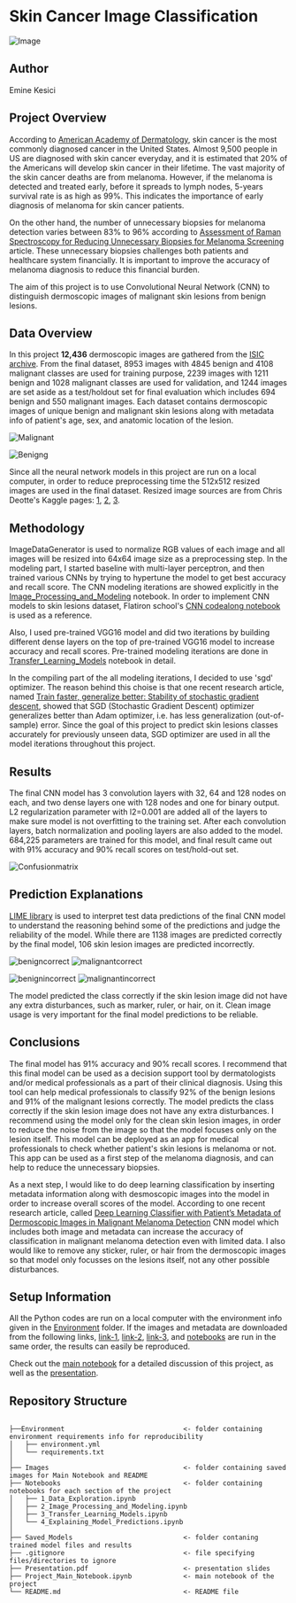 # Skin Cancer Image Classification
![Image](Images/image_stats.jpg)

## Author 
Emine Kesici

## Project Overview
According to [American Academy of Dermatology](https://www.aad.org/media/stats-skin-cancer), skin cancer is the most commonly diagnosed cancer in the United States. Almost 9,500 people in US are diagnosed with skin cancer everyday, and it is estimated that 20% of the Americans will develop skin cancer in their lifetime. The vast majority of the skin cancer deaths are from melanoma.  However, if the melanoma is detected and treated early, before it spreads to lymph nodes, 5-years survival rate is as high as 99%. This indicates the importance of early diagnosis of melanoma for skin cancer patients.

On the other hand, the number of unnecessary biopsies for melanoma detection varies between 83% to 96% according to [Assessment of Raman Spectroscopy for Reducing Unnecessary Biopsies for Melanoma Screening](https://www.ncbi.nlm.nih.gov/pmc/articles/PMC7355922/) article. These unnecessary biopsies challenges both patients and healthcare system financially. It is important to improve the accuracy of melanoma diagnosis to reduce this financial burden. 

The aim of this project is to use Convolutional Neural Network (CNN) to distinguish dermoscopic images of malignant skin lesions from benign lesions. 

## Data Overview

In this project **12,436** dermoscopic images are gathered from the [ISIC archive](https://www.isic-archive.com/#!/topWithHeader/onlyHeaderTop/gallery?filter=%5B%5D). From the final dataset, 8953 images with 4845 benign and 4108 malignant classes are used for training purpose, 2239 images with 1211 benign and 1028 malignant classes are used for validation, and 1244 images are set aside as a test/holdout set for final evaluation which includes 694 benign and 550 malignant images. Each dataset contains dermoscopic images of unique benign and malignant skin lesions along with metadata info of patient's age, sex, and anatomic location of the lesion.

![Malignant](Images/Malignant_Sample.png)

![Benigng](Images/Benign_Sample.png)

Since all the neural network models in this project are run on a local computer, in order to reduce preprocessing time the 512x512 resized images are used in the final dataset. Resized image sources are from Chris Deotte's Kaggle pages: [1](https://www.kaggle.com/cdeotte/jpeg-melanoma-512x512?select=train.csv), [2](https://www.kaggle.com/cdeotte/jpeg-isic2019-512x512), [3](https://www.kaggle.com/c/siim-isic-melanoma-classification/discussion/169139).

## Methodology
ImageDataGenerator is used to normalize RGB values of each image and all images will be resized into 64x64 image size as a preprocessing step. In the modeling part, I started baseline with multi-layer perceptron, and then trained various CNNs by trying to hypertune the model to get best accuracy and recall score. The CNN modeling iterations are showed explicitly in the [Image_Processing_and_Modeling](https://github.com/emykes/SkinCancerImageClassification/blob/main/Notebooks/Image_Processing_and_Modeling.ipynb) notebook. In order to implement CNN models to skin lesions dataset, Flatiron school's [CNN codealong notebook](https://github.com/learn-co-curriculum/dsc-convolutional-neural-networks-codealong) is used as a reference.

Also, I used pre-trained VGG16 model and did two iterations by building different dense layers on the top of pre-trained VGG16 model to increase accuracy and recall scores. Pre-trained modeling iterations are done in [Transfer_Learning_Models](https://github.com/emykes/SkinCancerImageClassification/blob/main/Notebooks/Transfer_Learning_Models.ipynb) notebook in detail.  

In the compiling part of the all modeling iterations, I decided to use 'sgd' optimizer. The reason behind this choise is that one recent research article, named [Train faster, generalize better: Stability of stochastic gradient descent](http://proceedings.mlr.press/v48/hardt16.pdf), showed that SGD (Stochastic Gradient Descent) optimizer generalizes better than Adam optimizer, i.e. has less generalization (out-of-sample) error. Since the goal of this project to predict skin lesions classes accurately for previously unseen data, SGD optimizer are used in all the model iterations throughout this project. 


## Results

The final CNN model has 3 convolution layers with 32, 64 and 128 nodes on each, and two dense layers one with 128 nodes and one for binary output. L2 regularization parameter with l2=0.001 are added all of the layers to make sure model is not overfitting to the training set. After each convolution layers, batch normalization and pooling layers are also added to the model. 684,225 parameters are trained for this model, and final result came out with 91% accuracy and 90% recall scores on test/hold-out set.

![Confusionmatrix](Images/confusion_matrix.png)


## Prediction Explanations
[LIME library](https://github.com/marcotcr/lime) is used to interpret test data predictions of the final CNN model to understand the reasoning behind some of the predictions and judge the reliability of the model. While there are 1138 images are predicted correctly by the final model, 106 skin lesion images are predicted incorrectly.

![benigncorrect](Images/benign_correct2.png)  ![malignantcorrect](Images/malignant_correct2.png) 


![benignincorrect](Images/benign_incorrect2.png)  ![malignantincorrect](Images/malignant_incorrect2.png) 


The model predicted the class correctly if the skin lesion image did not have any extra disturbances, such as marker, ruler, or hair, on it. Clean image usage is very important for the final model predictions to be reliable. 

## Conclusions

The final model has 91% accuracy and 90% recall scores. I recommend that this final model can be used as a decision support tool by dermatologists and/or medical professionals as a part of their clinical diagnosis. Using this tool can help medical professionals to classify 92% of the benign lesions and 91% of the malignant lesions correctly. The model predicts the class correctly if the skin lesion image does not have any extra disturbances. I recommend using the model only for the clean skin lesion images, in order to reduce the noise from the image so that the model focuses only on the lesion itself. This model can be deployed as an app for medical professionals to check whether patient's skin lesions is melanoma or not. This app can be used as a first step of the melanoma diagnosis, and can help to reduce the unnecessary biopsies.

As a next step, I would like to do deep learning classification by inserting metadata information along with desmoscopic images into the model in order to increase overall scores of the model. According to one recent research article, called [Deep Learning Classifier with Patient’s Metadata of Dermoscopic Images in Malignant Melanoma Detection](https://www.dovepress.com/deep-learning-classifier-with-patientrsquos-metadata-of-dermoscopic-im-peer-reviewed-fulltext-article-JMDH) CNN model which includes both image and metadata can increase the accuracy of classification in malignant melanoma detection even with limited data. I also would like to remove any sticker, ruler, or hair from the dermoscopic images so that model only focusses on the lesions itself, not any other possible disturbances.


## Setup Information

All the Python codes are run on a local computer with the environment info given in the [Environment](https://github.com/emykes/SkinCancerImageClassification/tree/main/Environment) folder. If the images and metadata are downloaded from the following links, [link-1](https://www.kaggle.com/cdeotte/jpeg-melanoma-512x512?select=train.csv), [link-2](https://www.kaggle.com/cdeotte/jpeg-isic2019-512x512), [link-3](https://www.kaggle.com/c/siim-isic-melanoma-classification/discussion/169139), and [notebooks](https://github.com/emykes/SkinCancerImageClassification/tree/main/Notebooks) are run in the same order, the results can easily be reproduced. 

Check out the [main notebook](https://github.com/emykes/SkinCancerImageClassification/blob/main/Project_Main_Notebook.ipynb) for a detailed discussion of this project, as well as the [presentation](https://github.com/emykes/SkinCancerImageClassification/blob/main/Presentation.pdf). 

## Repository Structure

```

├──Environment                              <- folder containing environment requirements info for reproducibility
│   ├── environment.yml
│   └── requirements.txt
│
├── Images                                  <- folder containing saved images for Main Notebook and README
├── Notebooks                               <- folder containing notebooks for each section of the project
│   ├── 1_Data_Exploration.ipynb
│   ├── 2_Image_Processing_and_Modeling.ipynb
│   ├── 3_Transfer_Learning_Models.ipynb
│   └── 4_Explaining_Model_Predictions.ipynb
│
├── Saved_Models                            <- folder contaning trained model files and results 
├── .gitignore                              <- file specifying files/directories to ignore
├── Presentation.pdf                        <- presentation slides
├── Project_Main_Notebook.ipynb             <- main notebook of the project
└── README.md                               <- README file

``` 
